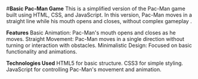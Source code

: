 #**Basic Pac-Man Game**
This is a simplified version of the Pac-Man game built using HTML, CSS, and JavaScript. In this version, Pac-Man moves in a straight line while his mouth opens and closes, without complex gameplay .

**Features**
Basic Animation: Pac-Man's mouth opens and closes as he moves.
Straight Movement: Pac-Man moves in a single direction without turning or interaction with obstacles.
Minimalistic Design: Focused on basic functionality and animations.

**Technologies Used**
HTML5 for basic structure.
CSS3 for simple styling.
JavaScript for controlling Pac-Man's movement and animation.
 
